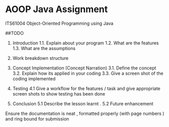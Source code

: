 # AOOP Java Assignment

ITS61004 Object-Oriented Programming using Java

##TODO
1.	Introduction 
1.1. Explain about your program 
1.2. What are the features
1.3. What are the assumptions
2.	Work breakdown structure

3.	Concept Implementation (Concept Narration)
3.1. Define the concept
3.2. Explain how its applied in your coding 
3.3. Give a screen shot of the coding implemented
4.	Testing 
4.1 Give a workflow for the features / task and give appropriate screen shots to show testing has been done
5.	Conclusion
5.1 Describe the lesson learnt .
5.2 Future enhancement

Ensure the documentation is neat , formatted properly (with page numbers ) and ring bound for submission




